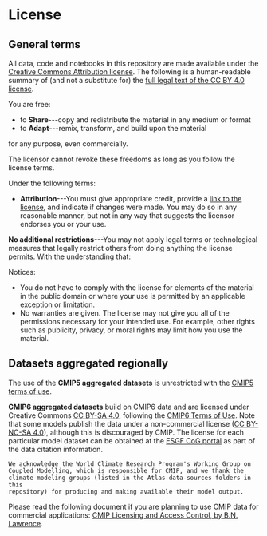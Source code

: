 # License

## General terms

All data, code and notebooks in this repository are
made available under the [Creative Commons Attribution
license](https://creativecommons.org/licenses/by/4.0). The following is a human-readable summary of
(and not a substitute for) the [full legal text of the CC BY 4.0
license](https://creativecommons.org/licenses/by/4.0/legalcode).

You are free:

* to **Share**---copy and redistribute the material in any medium or format
* to **Adapt**---remix, transform, and build upon the material

for any purpose, even commercially.

The licensor cannot revoke these freedoms as long as you follow the
license terms.

Under the following terms:

* **Attribution**---You must give appropriate credit, provide a [link to the
  license](https://creativecommons.org/licenses/by/4.0), and indicate if changes were made. You may do
  so in any reasonable manner, but not in any way that suggests the
  licensor endorses you or your use.

**No additional restrictions**---You may not apply legal terms or
technological measures that legally restrict others from doing
anything the license permits.  With the understanding that:

Notices:

* You do not have to comply with the license for elements of the
  material in the public domain or where your use is permitted by an
  applicable exception or limitation.
* No warranties are given. The license may not give you all of the
  permissions necessary for your intended use. For example, other
  rights such as publicity, privacy, or moral rights may limit how you
  use the material.

## Datasets aggregated regionally

The use of the **CMIP5 aggregated datasets** is unrestricted with the [CMIP5 terms of use](https://pcmdi.llnl.gov/mips/cmip5/terms-of-use.html). 

**CMIP6 aggregated datasets** build on CMIP6 data and are licensed under Creative Commons [CC BY-SA 4.0](https://creativecommons.org/licenses/by-sa/4.0), following the [CMIP6 Terms of Use](https://pcmdi.llnl.gov/CMIP6/TermsOfUse). Note that some models publish the data under a non-commercial license ([CC BY-NC-SA 4.0](https://creativecommons.org/licenses/by-nc-sa/4.0/)), although this is discouraged by CMIP. The license for each particular model dataset can be obtained at the [ESGF CoG portal](https://esgf-node.llnl.gov/search/cmip6) as part of the data citation information.

    We acknowledge the World Climate Research Program's Working Group on 
    Coupled Modelling, which is responsible for CMIP, and we thank the 
    climate modeling groups (listed in the Atlas data-sources folders in this 
    repository) for producing and making available their model output. 
    
Please read the following document if you are planning to use CMIP data for commercial applications: [CMIP Licensing and Access Control, by B.N. Lawrence](https://database.sirma-project.eu/csv_models/D.SIRMA-WP4-4.2-C5.L.pdf).


